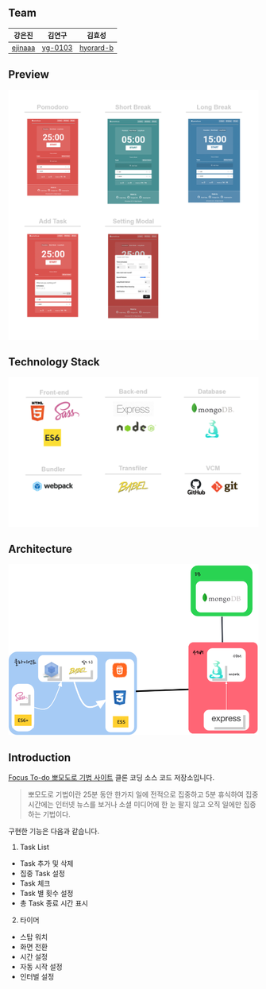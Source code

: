 ## Team

|강은진|김연구|김효성|
|---|---|---|
|[ejinaaa](https://github.com/ejinaaa)|[yg-0103](https://github.com/yg-0103)|[hyorard-b](https://github.com/hyorard-b)|


## Preview

![사이트 프리뷰](./assets/preview.PNG)

## Technology Stack

![기술 스택](./assets/stack.PNG)

## Architecture

![프로젝트 내부 구조](./assets/prjDiagram.PNG)


## Introduction

[Focus To-do 뽀모도로 기법 사이트](https://pomofocus.io/) 클론 코딩 소스 코드 저장소입니다.

>뽀모도로 기법이란 25분 동안 한가지 일에 전적으로 집중하고 5분 휴식하여 집중시간에는 인터넷 뉴스를 보거나 소셜 미디어에 한 눈 팔지 않고 오직 일에만 집중하는 기법이다.

구현한 기능은 다음과 같습니다.

1. Task List

  - Task 추가 및 삭제
  - 집중 Task 설정
  - Task 체크
  - Task 별 횟수 설정
  - 총 Task 종료 시간 표시

2. 타이머

  - 스탑 워치
  - 화면 전환
  - 시간 설정
  - 자동 시작 설정
  - 인터벌 설정